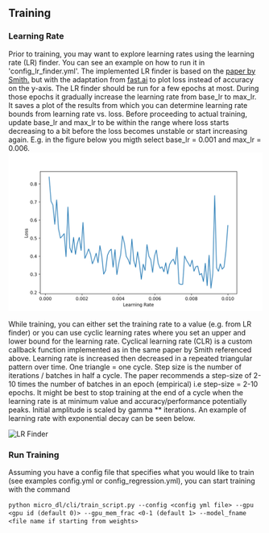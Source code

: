 ## Training

### Learning Rate
Prior to training, you may want to explore learning rates using the learning rate (LR) finder.
You can see an example on how to run it in 'config_lr_finder.yml'.
The implemented LR finder is based on the [paper by Smith.](https://arxiv.org/abs/1506.01186)
but with the adaptation from [fast.ai](http://www.fast.ai/) to plot loss instead of accuracy
on the y-axis.
The LR finder should be run for a few epochs at most. During those epochs it gradually increase
the learning rate from base_lr to max_lr.
It saves a plot of the results from which you can determine learning
rate bounds from learning rate vs. loss.
Before proceeding to actual training, update base_lr and max_lr to be within the range where
loss starts decreasing to a bit before the loss becomes unstable or start increasing again.
E.g. in the figure below you migth select base_lr = 0.001 and max_lr = 0.006.
![LR Finder](lr_finder_result.png?raw=true "Title")

While training, you can either set the training rate to a value (e.g. from LR finder)
or you can use cyclic learning rates where you set an upper and lower bound for the learning rate.
Cyclical learning rate (CLR) is a custom callback function implemented as in the same paper by Smith
referenced above.
Learning rate is increased then decreased in a repeated triangular
pattern over time. One triangle = one cycle.
Step size is the number of iterations / batches in half a cycle.
The paper recommends a step-size of 2-10 times the number of batches in
an epoch (empirical) i.e step-size = 2-10 epochs.
It might be best to stop training at the end of a cycle when the learning rate is
at minimum value and accuracy/performance potentially peaks.
Initial amplitude is scaled by gamma ** iterations. An example of learning rate with
exponential decay can be seen below.

![LR Finder](../CLR.png?raw=true "Title")

### Run Training

Assuming you have a config file that specifies what you would like to train
(see examples config.yml or config_regression.yml), you can start training with the command
```buildoutcfg
python micro_dl/cli/train_script.py --config <config yml file> --gpu <gpu id (default 0)> --gpu_mem_frac <0-1 (default 1> --model_fname <file name if starting from weights>
```

